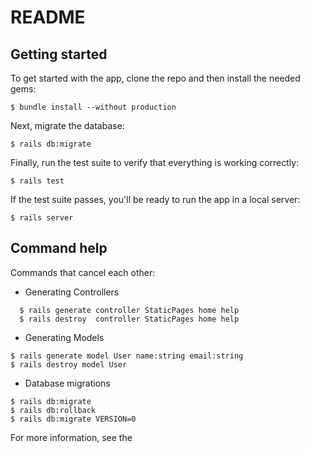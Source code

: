 # README

## Getting started

To get started with the app, clone the repo and then install the needed gems:
```
$ bundle install --without production
```
Next, migrate the database:
```
$ rails db:migrate
```
Finally, run the test suite to verify that everything is working correctly:
```
$ rails test
```
If the test suite passes, you'll be ready to run the app in a local server:
```
$ rails server
```

## Command help
Commands that cancel each other:
- Generating Controllers
```
  $ rails generate controller StaticPages home help
  $ rails destroy  controller StaticPages home help
```
- Generating Models
```
$ rails generate model User name:string email:string
$ rails destroy model User
```
- Database migrations
```
$ rails db:migrate
$ rails db:rollback
$ rails db:migrate VERSION=0
```

For more information, see the

